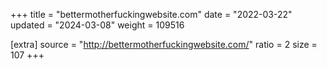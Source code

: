 +++
title = "bettermotherfuckingwebsite.com"
date = "2022-03-22"
updated = "2024-03-08"
weight = 109516

[extra]
source = "http://bettermotherfuckingwebsite.com/"
ratio = 2
size = 107
+++
